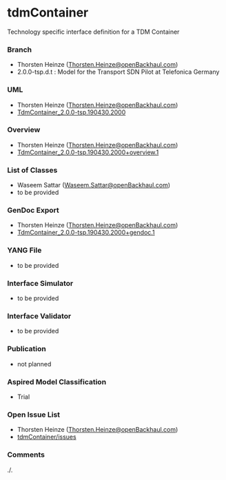 # tdmContainer
Technology specific interface definition for a TDM Container

### Branch
- Thorsten Heinze (Thorsten.Heinze@openBackhaul.com)
- 2.0.0-tsp.d.t : Model for the Transport SDN Pilot at Telefonica Germany

### UML
- Thorsten Heinze (Thorsten.Heinze@openBackhaul.com)
- [TdmContainer_2.0.0-tsp.190430.2000](./TdmContainer_2.0.0-tsp.190430.2000.zip)

### Overview 
- Thorsten Heinze (Thorsten.Heinze@openBackhaul.com)
- [TdmContainer_2.0.0-tsp.190430.2000+overview.1](./TdmContainer_2.0.0-tsp.190430.2000+overview.1.png)

### List of Classes
- Waseem Sattar (Waseem.Sattar@openBackhaul.com)
- to be provided

### GenDoc Export
- Thorsten Heinze (Thorsten.Heinze@openBackhaul.com)
- [TdmContainer_2.0.0-tsp.190430.2000+gendoc.1](./TdmContainer_2.0.0-tsp.190430.2000+gendoc.1.docx)

### YANG File
- to be provided

### Interface Simulator
- to be provided

### Interface Validator
- to be provided

### Publication
- not planned

### Aspired Model Classification
- Trial

### Open Issue List
- Thorsten Heinze (Thorsten.Heinze@openBackhaul.com)
- [tdmContainer/issues](../../issues)

### Comments
./.
